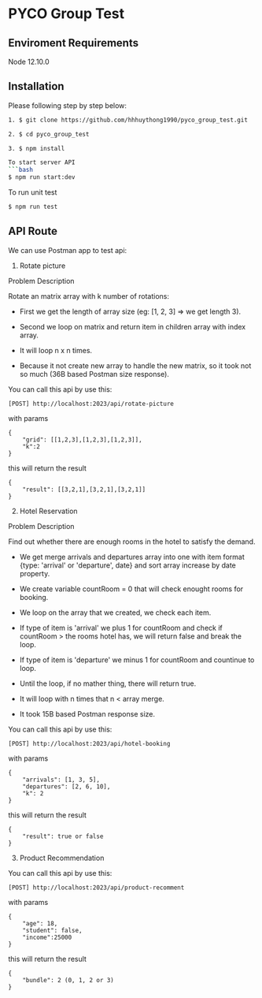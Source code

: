 # PYCO Group Test



## Enviroment Requirements
Node 12.10.0

## Installation

Please following step by step below:
```bash
1. $ git clone https://github.com/hhhuythong1990/pyco_group_test.git
```

```bash
2. $ cd pyco_group_test
```

```bash
3. $ npm install

To start server API
```bash
$ npm run start:dev
```

To run unit test
```bash
$ npm run test
```
## API Route

We can use Postman app to test api: 

1. Rotate picture

Problem Description

Rotate an matrix array with k number of rotations:

 - First we get the length of array size (eg: [1, 2, 3] => we get length 3).

 - Second we loop on matrix and return item in children array with index array.

 - It will loop n x n times.

 - Because it not create new array to handle the new matrix, so it took not so much (36B based Postman size response).

You can call this api by use this: 

```
[POST] http://localhost:2023/api/rotate-picture
```

with params

```
{
	"grid": [[1,2,3],[1,2,3],[1,2,3]],
	"k":2
}
```

this will return the result 

```
{
    "result": [[3,2,1],[3,2,1],[3,2,1]]
}
```

2. Hotel Reservation

Problem Description

Find out whether there are enough rooms in the hotel to satisfy the demand.

 - We get merge arrivals and departures array into one with item format
 {type: 'arrival' or 'departure', date} and sort array increase by date property.

 - We create variable countRoom = 0 that will check enought rooms for booking.

 - We loop on the array that we created, we check each item.

 - If type of item is 'arrival' we plus 1 for countRoom and check if countRoom > the rooms hotel has, 
 we will return false and break the loop.

 - If type of item is 'departure' we minus 1 for countRoom and countinue to loop.

 - Until the loop, if no mather thing, there will return true.

 - It will loop with n times that n < array merge.

 - It took 15B based Postman response size.

You can call this api by use this: 

```
[POST] http://localhost:2023/api/hotel-booking
```

with params

```
{
	"arrivals": [1, 3, 5],
	"departures": [2, 6, 10],
	"k": 2
}
```

this will return the result 

```
{
    "result": true or false
}
```

3. Product Recommendation

You can call this api by use this: 

```
[POST] http://localhost:2023/api/product-recomment
```

with params

```
{
	"age": 18,
	"student": false,
	"income":25000
}
```

this will return the result 

```
{
    "bundle": 2 (0, 1, 2 or 3)
}
```